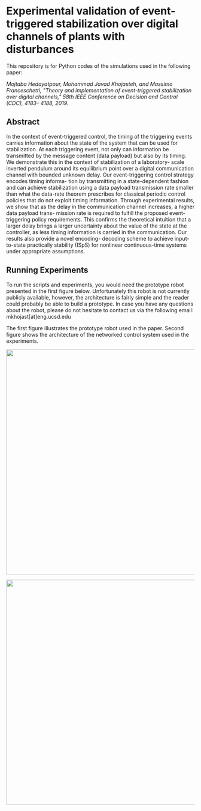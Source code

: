# Experimental validation of event-triggered stabilization over digital channels of plants with disturbances
This repository is for Python codes of the simulations used in the following paper: 

*Mojtaba Hedayatpour, Mohammad Javad Khojasteh, and Massimo Franceschetti, "Theory and implementation of event-triggered stabilization over digital channels," 
58th IEEE Conference on Decision and Control (CDC), 4183– 4188, 2019.* 

## Abstract
In the context of event-triggered control, the timing of the triggering events carries information about the state of the system that can be used for stabilization. At each triggering event, not only can information be transmitted by the message content (data payload) but also by its timing. We demonstrate this in the context of stabilization of a laboratory- scale inverted pendulum around its equilibrium point over a digital communication channel with bounded unknown delay. Our event-triggering control strategy encodes timing informa- tion by transmitting in a state-dependent fashion and can achieve stabilization using a data payload transmission rate smaller than what the data-rate theorem prescribes for classical periodic control policies that do not exploit timing information. Through experimental results, we show that as the delay in the communication channel increases, a higher data payload trans- mission rate is required to fulfill the proposed event-triggering policy requirements. This confirms the theoretical intuition that a larger delay brings a larger uncertainty about the value of the state at the controller, as less timing information is carried in the communication. Our results also provide a novel encoding- decoding scheme to achieve input-to-state practically stability (ISpS) for nonlinear continuous-time systems under appropriate assumptions.

## Running Experiments
To run the scripts and experiments, you would need the prototype robot presented in the first figure below. 
Unfortunately this robot is not currently publicly available, however, the architecture is fairly simple and 
the reader could probably be able to build a prototype. In case you have any questions about the robot, please 
do not hesitate to contact us via the following email:  mkhojast[at]eng.ucsd.edu

The first figure illustrates the prototype robot used in the paper. Second figure shows the architecture of the 
networked control system used in the experiments. 

<p align="center">
  <img width="600" src="https://github.com/mkhojas/Robot-Firmware/blob/master/figures/prototype.png">
</p>
<p align="center">
  <img width="600" src="https://github.com/mkhojas/Robot-Firmware/blob/master/figures/architecture.jpg">
</p>
